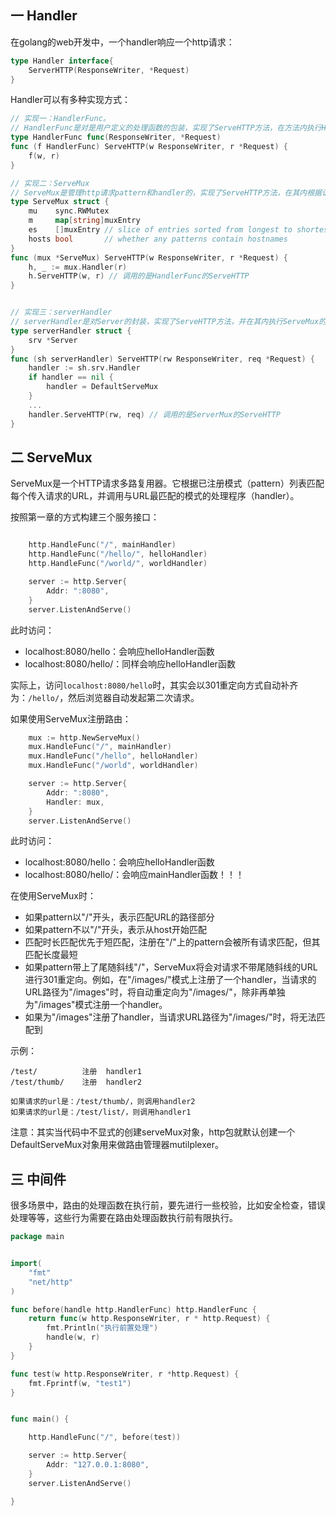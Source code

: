 ## 一 Handler

在golang的web开发中，一个handler响应一个http请求：
```go
type Handler interface{
    ServerHTTP(ResponseWriter, *Request)
}
```

Handler可以有多种实现方式：
```go
// 实现一：HandlerFunc。
// HandlerFunc是对是用户定义的处理函数的包装，实现了ServeHTTP方法，在方法内执行HandlerFunc对象
type HandlerFunc func(ResponseWriter, *Request)
func (f HandlerFunc) ServeHTTP(w ResponseWriter, r *Request) {
    f(w, r)
}

// 实现二：ServeMux
// ServeMux是管理http请求pattern和handler的，实现了ServeHTTP方法，在其内根据请求匹配HandlerFunc，并执行其ServeHTTP方法
type ServeMux struct {
    mu    sync.RWMutex
    m     map[string]muxEntry
    es    []muxEntry // slice of entries sorted from longest to shortest.
    hosts bool       // whether any patterns contain hostnames
}
func (mux *ServeMux) ServeHTTP(w ResponseWriter, r *Request) {
    h, _ := mux.Handler(r)
    h.ServeHTTP(w, r) // 调用的是HandlerFunc的ServeHTTP
}


// 实现三：serverHandler
// serverHandler是对Server的封装，实现了ServeHTTP方法，并在其内执行ServeMux的ServeHTTP方法
type serverHandler struct {
    srv *Server
}
func (sh serverHandler) ServeHTTP(rw ResponseWriter, req *Request) {
    handler := sh.srv.Handler
    if handler == nil {
        handler = DefaultServeMux
    }
    ...
    handler.ServeHTTP(rw, req) // 调用的是ServerMux的ServeHTTP
}

```

## 二 ServeMux

ServeMux是一个HTTP请求多路复用器。它根据已注册模式（pattern）列表匹配每个传入请求的URL，并调用与URL最匹配的模式的处理程序（handler）。   

按照第一章的方式构建三个服务接口：
```go

    http.HandleFunc("/", mainHandler)
    http.HandleFunc("/hello/", helloHandler)
    http.HandleFunc("/world/", worldHandler)

	server := http.Server{
		Addr: ":8080",
    }
	server.ListenAndServe()
```

此时访问：
- localhost:8080/hello：会响应helloHandler函数
- localhost:8080/hello/：同样会响应helloHandler函数

实际上，访问`localhost:8080/hello`时，其实会以301重定向方式自动补齐为：`/hello/`，然后浏览器自动发起第二次请求。

如果使用ServeMux注册路由：
```go
    mux := http.NewServeMux()
    mux.HandleFunc("/", mainHandler)
    mux.HandleFunc("/hello", helloHandler)
    mux.HandleFunc("/world", worldHandler)

    server := http.Server{
        Addr: ":8080",
        Handler: mux,
    }
	server.ListenAndServe()
```
此时访问：
- localhost:8080/hello：会响应helloHandler函数
- localhost:8080/hello/：会响应mainHandler函数！！！

在使用ServeMux时：
- 如果pattern以"/"开头，表示匹配URL的路径部分
- 如果pattern不以"/"开头，表示从host开始匹配
- 匹配时长匹配优先于短匹配，注册在"/"上的pattern会被所有请求匹配，但其匹配长度最短
- 如果pattern带上了尾随斜线"/"，ServeMux将会对请求不带尾随斜线的URL进行301重定向。例如，在"/images/"模式上注册了一个handler，当请求的URL路径为"/images"时，将自动重定向为"/images/"，除非再单独为"/images"模式注册一个handler。
- 如果为"/images"注册了handler，当请求URL路径为"/images/"时，将无法匹配到

示例：
```
/test/          注册  handler1
/test/thumb/    注册  handler2

如果请求的url是：/test/thumb/，则调用handler2
如果请求的url是：/test/list/，则调用handler1
```

注意：其实当代码中不显式的创建serveMux对象，http包就默认创建一个DefaultServeMux对象用来做路由管理器mutilplexer。  

## 三 中间件

很多场景中，路由的处理函数在执行前，要先进行一些校验，比如安全检查，错误处理等等，这些行为需要在路由处理函数执行前有限执行。 

```go
package main


import(
	"fmt"
	"net/http"
)

func before(handle http.HandlerFunc) http.HandlerFunc {
	return func(w http.ResponseWriter, r * http.Request) {
		fmt.Println("执行前置处理")
		handle(w, r)
	}
}

func test(w http.ResponseWriter, r *http.Request) {
	fmt.Fprintf(w, "test1")
}


func main() {

	http.HandleFunc("/", before(test))

	server := http.Server{
		Addr: "127.0.0.1:8080",
	}
	server.ListenAndServe()

}

```